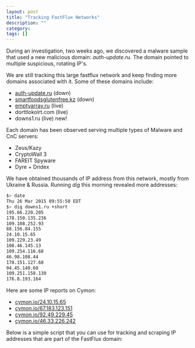 ```yaml
---
layout: post
title: "Tracking FastFlux Networks"
description: ""
category: 
tags: []
---
```


During an investigation, two weeks ago, we discovered a malware sample that used a new malicious domain: <i>auth-update.ru</i>. The domain pointed to multiple suspicious, rotating IP's.

We are still tracking this large fastflux network and keep finding more domains associated with it. Some of these domains include:

*	[auth-update.ru](http://cymon.io/domain/auth-update.ru) (down)
*	[smartfoodsglutenfree.kz](http://cymon.io/domain/smartfoodsglutenfree.kz) (down)
*	[emptyarray.ru](http://cymon.io/domain/emptyarray.ru) (live)
*	dorttlokolrt.com (live)
*	downs1.ru (live) new!

Each domain has been observed serving multiple types of Malware and CnC servers:

*	Zeus/Kazy
*	CryptoWall 3
*	FAREIT Spyware
* 	Dyre + Dridex

We have obtained thousands of IP address from this network, mostly from Ukraine & Russia. Running <i>dig</i> this morning revealed more addresses:

```bash
$> date
Thu 26 Mar 2015 09:55:50 EDT
$> dig downs1.ru +short
195.66.220.205
178.150.135.236
109.108.252.93
88.156.84.155
24.10.15.65
109.229.23.49
108.46.145.13
109.254.116.68
46.98.108.44
178.151.127.68
94.45.140.60
109.251.158.130
176.8.193.164
```

Here are some IP reports on Cymon:

*	[cymon.io/24.10.15.65](http://cymon.io/24.10.15.65)
*	[cymon.io/67.183.123.151](http://cymon.io/67.183.123.151)
*	[cymon.io/92.49.229.45](http://cymon.io/92.49.229.45)
*	[cymon.io/46.33.226.242](http://cymon.io/46.33.226.242)


Below is a simple script that you can use for tracking and scraping IP addresses that are part of the FastFlux domain: 

<script src="https://gist.github.com/0xF1/efcbb51b270e283e20ae.js" style="height:300px;"></script>